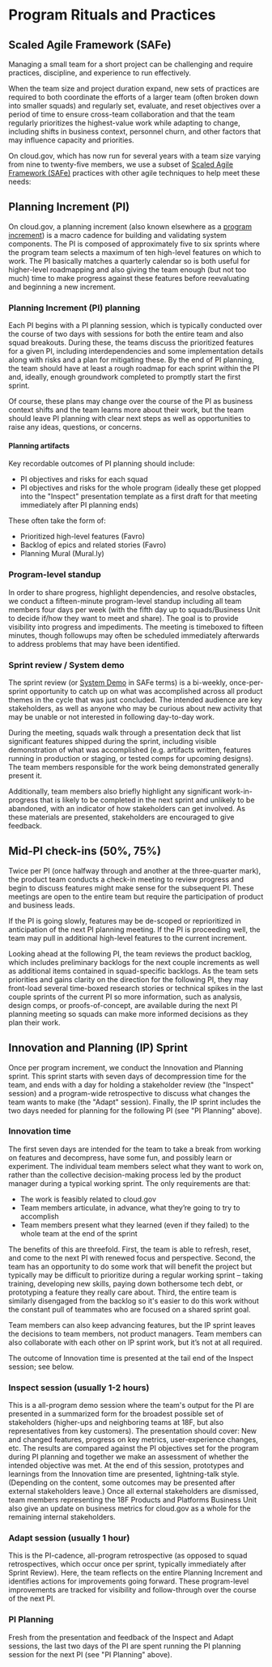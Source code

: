 
# Program Rituals and Practices

## Scaled Agile Framework (SAFe)

Managing a small team for a short project can be challenging and require practices, discipline, and experience to run effectively.

When the team size and project duration expand, new sets of practices are required to both coordinate the efforts of a larger team (often broken down into smaller squads) and regularly set, evaluate, and reset objectives over a period of time to ensure cross-team collaboration and that the team regularly prioritizes the highest-value work while adapting to change, including shifts in business context, personnel churn, and other factors that may influence capacity and priorities.

On cloud.gov, which has now run for several years with a team size varying from nine to twenty-five members, we use a subset of [Scaled Agile Framework (SAFe)](http://www.scaledagileframework.com/guidance-essential-safe/) practices with other agile techniques to help meet these needs:
 
## Planning Increment (PI)

On cloud.gov, a planning increment (also known elsewhere as a [program increment](http://www.scaledagileframework.com/program-increment/)) is a macro cadence for building and validating system components. The PI is composed of approximately five to six sprints where the program team selects a maximum of ten high-level features on which to work. The PI basically matches a quarterly calendar so is both useful for higher-level roadmapping and also giving the team enough (but not too much) time to make progress against these features before reevaluating and beginning a new increment.


### Planning Increment (PI) planning

Each PI begins with a PI planning session, which is typically conducted over the course of two days with sessions for both the entire team and also squad breakouts. During these, the teams discuss the prioritized features for a given PI, including interdependencies and some implementation details along with risks and a plan for mitigating these. By the end of PI planning, the team should have at least a rough roadmap for each sprint within the PI and, ideally, enough groundwork completed to promptly start the first sprint. 

Of course, these plans may change over the course of the PI as business context shifts and the team learns more about their work, but the team should leave PI planning with clear next steps as well as opportunities to raise any ideas, questions, or concerns.


#### Planning artifacts

Key recordable outcomes of PI planning should include:
 - PI objectives and risks for each squad
 - PI objectives and risks for the whole program (ideally these get plopped into the "Inspect" presentation template as a first draft for that meeting immediately after PI planning ends) 

These often take the form of:
 - Prioritized high-level features (Favro)
 - Backlog of epics and related stories (Favro)
 - Planning Mural (Mural.ly)


### Program-level standup

In order to share progress, highlight dependencies, and resolve obstacles, we conduct a fifteen-minute program-level standup including all team members four days per week (with the fifth day up to squads/Business Unit to decide if/how they want to meet and share). The goal is to provide visibility into progress and impediments. The meeting is timeboxed to fifteen minutes, though followups may often be scheduled immediately afterwards to address problems that may have been identified. 


### Sprint review / System demo

The sprint review (or [System Demo](http://www.scaledagileframework.com/system-demo/) in SAFe terms) is a bi-weekly, once-per-sprint opportunity to catch up on what was accomplished across all product themes in the cycle that was just concluded. The intended audience are key stakeholders, as well as anyone who may be curious about new activity that may be unable or not interested in following day-to-day work.

During the meeting, squads walk through a presentation deck that list significant features shipped during the sprint, including visible demonstration of what was accomplished (e.g. artifacts written, features running in production or staging, or tested comps for upcoming designs). The team members responsible for the work being demonstrated generally present it. 

Additionally, team members also briefly highlight any significant work-in-progress that is likely to be completed in the next sprint and unlikely to be abandoned, with an indicator of how stakeholders can get involved. As these materials are presented, stakeholders are encouraged to give feedback.

## Mid-PI check-ins (50%, 75%)

Twice per PI (once halfway through and another at the three-quarter mark), the product team conducts a check-in meeting to review progress and begin to discuss features might make sense for the subsequent PI. These meetings are open to the entire team but require the participation of product and business leads.

If the PI is going slowly, features may be de-scoped or reprioritized in anticipation of the next PI planning meeting. If the PI is proceeding well, the team may pull in additional high-level features to the current increment. 

Looking ahead at the following PI, the team reviews the product backlog, which includes preliminary backlogs for the next couple increments as well as additional items contained in squad-specific backlogs. As the team sets priorities and gains clarity on the direction for the following PI, they may front-load several time-boxed research stories or technical spikes in the last couple sprints of the current PI so more information, such as analysis, design comps, or proofs-of-concept, are available during the next PI planning meeting so squads can make more informed decisions as they plan their work.


## Innovation and Planning (IP) Sprint

Once per program increment, we conduct the Innovation and Planning sprint. This sprint starts with seven days of decompression time for the team, and ends with a day for holding a stakeholder review (the "Inspect" session) and a program-wide retrospective to discuss what changes the team wants to make (the "Adapt" session). Finally, the IP sprint includes the two days needed for planning for the following PI (see "PI Planning" above). 

### Innovation time

The first seven days are intended for the team to take a break from working on features and decompress, have some fun, and possibly learn or experiment. The individual team members select what they want to work on, rather than the collective decision-making process led by the product manager during a typical working sprint. The only requirements are that:

 - The work is feasibly related to cloud.gov
 - Team members articulate, in advance, what they’re going to try to accomplish
 - Team members present what they learned (even if they failed) to the whole team at the end of the sprint

The benefits of this are threefold. First, the team is able to refresh, reset, and come to the next PI with renewed focus and perspective. Second, the team has an opportunity to do some work that will benefit the project but typically may be difficult to prioritize during a regular working sprint – taking training, developing new skills, paying down bothersome tech debt, or prototyping a feature they really care about. Third, the entire team is similarly disengaged from the backlog so it's easier to do this work without the constant pull of teammates who are focused on a shared sprint goal.

Team members can also keep advancing features, but the IP sprint leaves the decisions to team members, not product managers.  Team members can also collaborate with each other on IP sprint work, but it’s not at all required. 

The outcome of Innovation time is presented at the tail end of the Inspect session; see below.

### Inspect session (usually 1-2 hours)

This is a all-program demo session where the team's output for the PI are presented in a summarized form for the broadest possible set of stakeholders (higher-ups and neighboring teams at 18F, but also representatives from key customers). The presentation should cover: New and changed features, progress on key metrics, user-experience changes, etc. The results are compared against the PI objectives set for the program during PI planning and together we make an assessment of whether the intended objective was met. At the end of this session, prototypes and learnings from the Innovation time are presented, lightning-talk style. (Depending on the content, some outcomes may be presented after external stakeholders leave.) Once all external stakeholders are dismissed, team members representing the 18F Products and Platforms Business Unit also give an update on business metrics for cloud.gov as a whole for the remaining internal stakeholders.

### Adapt session (usually 1 hour)

This is the PI-cadence, all-program retrospective (as opposed to squad retrospectives, which occur once per sprint, typically immediately after Sprint Review). Here, the team reflects on the entire Planning Increment and identifies actions for improvements going forward. These program-level improvements are tracked for visibility and follow-through over the course of the next PI.

### PI Planning

Fresh from the presentation and feedback of the Inspect and Adapt sessions, the last two days of the PI are spent running the PI planning session for the next PI (see "PI Planning" above).
